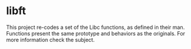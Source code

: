 # libft
This project re-codes a set of the Libc functions, as defined in their man. Functions present the same prototype and behaviors as the originals. For more information check the subject.

